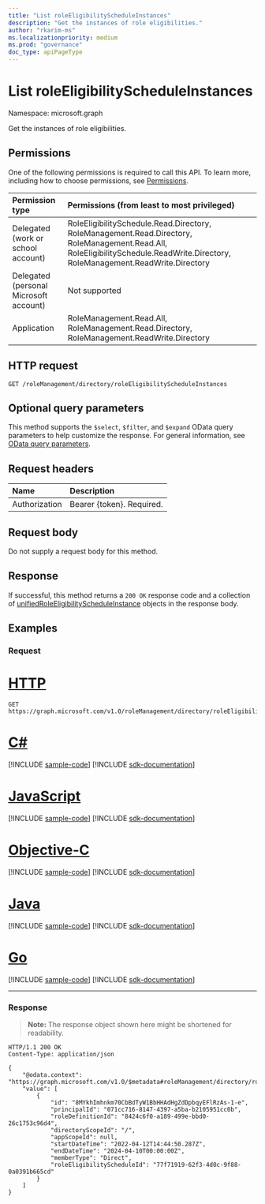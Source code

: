 ```yaml
---
title: "List roleEligibilityScheduleInstances"
description: "Get the instances of role eligibilities."
author: "rkarim-ms"
ms.localizationpriority: medium
ms.prod: "governance"
doc_type: apiPageType
---
```


# List roleEligibilityScheduleInstances
Namespace: microsoft.graph

Get the instances of role eligibilities.

## Permissions
One of the following permissions is required to call this API. To learn more, including how to choose permissions, see [Permissions](/graph/permissions-reference).

|Permission type|Permissions (from least to most privileged)|
|:---|:---|
|Delegated (work or school account)|RoleEligibilitySchedule.Read.Directory, RoleManagement.Read.Directory, RoleManagement.Read.All, RoleEligibilitySchedule.ReadWrite.Directory, RoleManagement.ReadWrite.Directory|
|Delegated (personal Microsoft account)|Not supported|
|Application|RoleManagement.Read.All, RoleManagement.Read.Directory, RoleManagement.ReadWrite.Directory|

## HTTP request

<!-- {
  "blockType": "ignored"
}
-->
``` http
GET /roleManagement/directory/roleEligibilityScheduleInstances
```

## Optional query parameters
This method supports the `$select`, `$filter`, and `$expand` OData query parameters to help customize the response. For general information, see [OData query parameters](/graph/query-parameters).

## Request headers
|Name|Description|
|:---|:---|
|Authorization|Bearer {token}. Required.|

## Request body
Do not supply a request body for this method.

## Response

If successful, this method returns a `200 OK` response code and a collection of [unifiedRoleEligibilityScheduleInstance](../resources/unifiedroleeligibilityscheduleinstance.md) objects in the response body.

## Examples

### Request

# [HTTP](#tab/http)
<!-- {
  "blockType": "request",
  "name": "list_unifiedroleeligibilityscheduleinstance"
}
-->
``` http
GET https://graph.microsoft.com/v1.0/roleManagement/directory/roleEligibilityScheduleInstances
```
# [C#](#tab/csharp)
[!INCLUDE [sample-code](../includes/snippets/csharp/list-unifiedroleeligibilityscheduleinstance-csharp-snippets.md)]
[!INCLUDE [sdk-documentation](../includes/snippets/snippets-sdk-documentation-link.md)]

# [JavaScript](#tab/javascript)
[!INCLUDE [sample-code](../includes/snippets/javascript/list-unifiedroleeligibilityscheduleinstance-javascript-snippets.md)]
[!INCLUDE [sdk-documentation](../includes/snippets/snippets-sdk-documentation-link.md)]

# [Objective-C](#tab/objc)
[!INCLUDE [sample-code](../includes/snippets/objc/list-unifiedroleeligibilityscheduleinstance-objc-snippets.md)]
[!INCLUDE [sdk-documentation](../includes/snippets/snippets-sdk-documentation-link.md)]

# [Java](#tab/java)
[!INCLUDE [sample-code](../includes/snippets/java/list-unifiedroleeligibilityscheduleinstance-java-snippets.md)]
[!INCLUDE [sdk-documentation](../includes/snippets/snippets-sdk-documentation-link.md)]

# [Go](#tab/go)
[!INCLUDE [sample-code](../includes/snippets/go/list-unifiedroleeligibilityscheduleinstance-go-snippets.md)]
[!INCLUDE [sdk-documentation](../includes/snippets/snippets-sdk-documentation-link.md)]

---



### Response
>**Note:** The response object shown here might be shortened for readability.
<!-- {
  "blockType": "response",
  "truncated": true,
  "@odata.type": "Collection(microsoft.graph.unifiedRoleEligibilityScheduleInstance)"
}
-->
``` http
HTTP/1.1 200 OK
Content-Type: application/json

{
    "@odata.context": "https://graph.microsoft.com/v1.0/$metadata#roleManagement/directory/roleEligibilityScheduleInstances",
    "value": [
        {
            "id": "8MYkhImhnkm70CbBdTyW1BbHHAdHgZdDpbqyEFlRzAs-1-e",
            "principalId": "071cc716-8147-4397-a5ba-b2105951cc0b",
            "roleDefinitionId": "8424c6f0-a189-499e-bbd0-26c1753c96d4",
            "directoryScopeId": "/",
            "appScopeId": null,
            "startDateTime": "2022-04-12T14:44:50.287Z",
            "endDateTime": "2024-04-10T00:00:00Z",
            "memberType": "Direct",
            "roleEligibilityScheduleId": "77f71919-62f3-4d0c-9f88-0a0391b665cd"
        }
    ]
}
```

